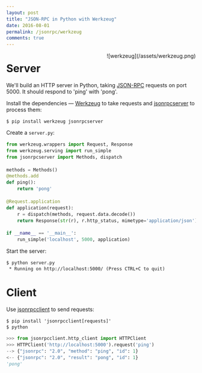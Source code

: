 ```yaml
---
layout: post
title: "JSON-RPC in Python with Werkzeug"
date: 2016-08-01
permalink: /jsonrpc/werkzeug
comments: true
---
```

<div style="float: right" markdown="1">
![werkzeug](/assets/werkzeug.png)
</div>

Server
======
We'll build an HTTP server in Python, taking
[JSON-RPC](http://www.jsonrpc.org/) requests on port
5000. It should respond to 'ping' with 'pong'.

Install the dependencies — [Werkzeug](http://werkzeug.pocoo.org) to take
requests and [jsonrpcserver](http://jsonrpcserver.readthedocs.io/) to process
them:

``` shell
$ pip install werkzeug jsonrpcserver
```
Create a `server.py`:

```python
from werkzeug.wrappers import Request, Response
from werkzeug.serving import run_simple
from jsonrpcserver import Methods, dispatch

methods = Methods()
@methods.add
def ping():
    return 'pong'

@Request.application
def application(request):
    r = dispatch(methods, request.data.decode())
    return Response(str(r), r.http_status, mimetype='application/json')

if __name__ == '__main__':
    run_simple('localhost', 5000, application)
```
Start the server:

``` shell
$ python server.py
 * Running on http://localhost:5000/ (Press CTRL+C to quit)
```

Client
======
Use [jsonrpcclient](http://jsonrpcclient.readthedocs.io/) to send requests:

``` shell
$ pip install 'jsonrpcclient[requests]'
$ python
```
```python
>>> from jsonrpcclient.http_client import HTTPClient
>>> HTTPClient('http://localhost:5000').request('ping')
--> {"jsonrpc": "2.0", "method": "ping", "id": 1}
<-- {"jsonrpc": "2.0", "result": "pong", "id": 1}
'pong'
```
